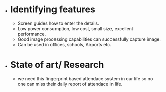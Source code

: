 * # Identifying features
  * Screen guides how to enter the details.
  * Low power consumption, low cost, small size, excellent performance.
  * Good image processing capabilities can successfully capture image.
  * Can be used in offices, schools, Airports etc.
* # State of art/ Research
  * we need this fingerprint based attendace system in our life so no one can miss their daily report of attendace in life.
